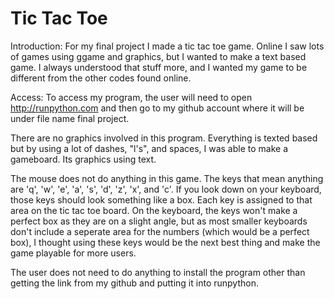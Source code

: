 # Tic Tac Toe

Introduction:  For my final project I made a tic tac toe game.  Online I saw lots of games using ggame and graphics, but I wanted to make a text based game.  I always understood that stuff more, and I wanted my game to be different from the other codes found online.

Access:  To access my program, the user will need to open http://runpython.com and then go to my github account where it will be under file name final project.

There are no graphics involved in this program.  Everything is texted based but by using a lot of dashes, "l's", and spaces, I was able to make a gameboard.  Its graphics using text.

The mouse does not do anything in this game.  The keys that mean anything are 'q', 'w', 'e', 'a', 's', 'd', 'z', 'x', and 'c'.  If you look down on your keyboard, those keys should look something like a box.  Each key is assigned to that area on the tic tac toe board.  On the keyboard, the keys won't make a perfect box as they are on a slight angle, but as most smaller keyboards don't include a seperate area for the numbers (which would be a perfect box), I thought using these keys would be the next best thing and make the game playable for more users.  

The user does not need to do anything to install the program other than getting the link from my github and putting it into runpython.
